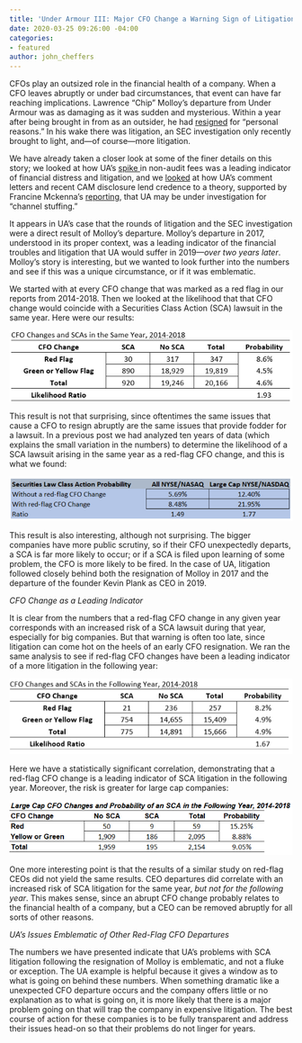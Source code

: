 ```yaml
---
title: 'Under Armour III: Major CFO Change a Warning Sign of Litigation'
date: 2020-03-25 09:26:00 -04:00
categories:
- featured
author: john_cheffers
---
```


CFOs play an outsized role in the financial health of a company.  When a CFO leaves abruptly or under bad circumstances, that event can have far reaching implications.  Lawrence “Chip” Molloy’s departure from Under Armour was as damaging as it was sudden and mysterious.  Within a year after being brought in from as an outsider, he had [resigned](https://www.sec.gov/Archives/edgar/data/1336917/000133691717000008/january312017form8-k.htm) for “personal reasons.”  In his wake there was litigation, an SEC investigation only recently brought to light, and—of course—more litigation.

We have already taken a closer look at some of the finer details on this story; we looked at how UA’s [spike ](https://blog.watchdogresearch.com/posts/under-armour-i-troubling-spike-in-non-audit-fees-went-ignored/)in non-audit fees was a leading indicator of financial distress and litigation, and we [looked](https://blog.watchdogresearch.com/posts/under-armour-part-ii-cam-raises-the-specter-of-channel-stuffing/) at how UA’s comment letters and recent CAM disclosure lend credence to a theory, supported by Francine Mckenna’s [reporting](https://thedig.substack.com/p/what-might-be-driving-the-criminal), that UA may be under investigation for “channel stuffing.” 
 
It appears in UA’s case that the rounds of litigation and the SEC investigation were a direct result of Molloy’s departure.  Molloy’s departure in 2017, understood in its proper context, was a leading indicator of the financial troubles and litigation that UA would suffer in 2019—*over two years later*.  Molloy’s story is interesting, but we wanted to look further into the numbers and see if this was a unique circumstance, or if it was emblematic.

We started with at every CFO change that was marked as a red flag in our reports from 2014-2018.  Then we looked at the likelihood that that CFO change would coincide with a Securities Class Action (SCA) lawsuit in the same year.  Here were our results:

![UA CFO Same Year.png](/uploads/UA%20CFO%20Same%20Year.png)
 
This result is not that surprising, since oftentimes the same issues that cause a CFO to resign abruptly are the same issues that provide fodder for a lawsuit. In a previous post we had analyzed ten years of data (which explains the small variation in the numbers) to determine the likelihood of a SCA lawsuit arising in the same year as a red-flag CFO change, and this is what we found:

![UA CFO same year by size.png](/uploads/UA%20CFO%20same%20year%20by%20size.png)
 
This result is also interesting, although not surprising.  The bigger companies have more public scrutiny, so if their CFO unexpectedly departs, a SCA is far more likely to occur; or if a SCA is filed upon learning of some problem, the CFO is more likely to be fired.  In the case of UA, litigation followed closely behind both the resignation of Molloy in 2017 and the departure of the founder Kevin Plank as CEO in 2019.

*CFO Change as a Leading Indicator*

It is clear from the numbers that a red-flag CFO change in any given year corresponds with an increased risk of a SCA lawsuit during that year, especially for big companies.  But that warning is often too late, since litigation can come hot on the heels of an early CFO resignation.  We ran the same analysis to see if red-flag CFO changes have been a leading indicator of a more litigation in the following year:

![UA CFO followingyr.png](/uploads/UA%20CFO%20followingyr.png)
 
Here we have a statistically significant correlation, demonstrating that a red-flag CFO change is a leading indicator of SCA litigation in the following year.  Moreover, the risk is greater for large cap companies:

![UA CFO followingyr by size.png](/uploads/UA%20CFO%20followingyr%20by%20size.png)
 
One more interesting point is that the results of a similar study on red-flag CEOs did not yield the same results.  CEO departures did correlate with an increased risk of SCA litigation for the same year, *but not for the following year*.  This makes sense, since an abrupt CFO change probably relates to the financial health of a company, but a CEO can be removed abruptly for all sorts of other reasons.

*UA’s Issues Emblematic of Other Red-Flag CFO Departures*

The numbers we have presented indicate that UA’s problems with SCA litigation following the resignation of Molloy is emblematic, and not a fluke or exception.  The UA example is helpful because it gives a window as to what is going on behind these numbers.  When something dramatic like a unexpected CFO departure occurs and the company offers little or no explanation as to what is going on, it is more likely that there is a major problem going on that will trap the company in expensive litigation.  The best course of action for these companies is to be fully transparent and address their issues head-on so that their problems do not linger for years. 
